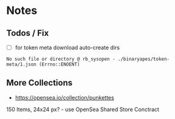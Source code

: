 # Notes


## Todos / Fix

- [ ] for token meta download auto-create dirs

```
No such file or directory @ rb_sysopen - ./binaryapes/token-meta/1.json (Errno::ENOENT)
```



## More Collections

- <https://opensea.io/collection/punkettes>

150 Items, 24x24 px?  - use OpenSea Shared Store Conctract





